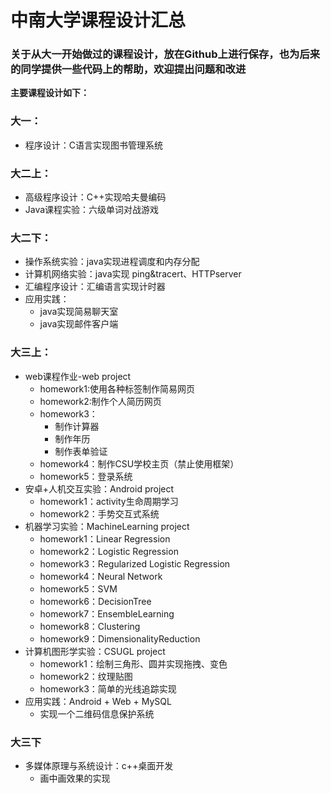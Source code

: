 # 中南大学课程设计汇总
### 关于从大一开始做过的课程设计，放在Github上进行保存，也为后来的同学提供一些代码上的帮助，欢迎提出问题和改进
**主要课程设计如下：**

### 大一：
- 程序设计：C语言实现图书管理系统
### 大二上：
- 高级程序设计：C++实现哈夫曼编码
- Java课程实验：六级单词对战游戏
### 大二下：
- 操作系统实验：java实现进程调度和内存分配
- 计算机网络实验：java实现 ping&tracert、HTTPserver
- 汇编程序设计：汇编语言实现计时器
- 应用实践：
  - java实现简易聊天室
  - java实现邮件客户端
### 大三上：
- web课程作业-web project
  - homework1:使用各种标签制作简易网页
  - homework2:制作个人简历网页
  - homework3：
    - 制作计算器
    - 制作年历
    - 制作表单验证
  - homework4：制作CSU学校主页（禁止使用框架）
  - homework5：登录系统
- 安卓+人机交互实验：Android project
  - homework1：activity生命周期学习
  - homework2：手势交互式系统
- 机器学习实验：MachineLearning project
  - homework1：Linear Regression
  - homework2：Logistic Regression
  - homework3：Regularized Logistic Regression
  - homework4：Neural Network
  - homework5：SVM
  - homework6：DecisionTree
  - homework7：EnsembleLearning
  - homework8：Clustering
  - homework9：DimensionalityReduction
- 计算机图形学实验：CSUGL project
  - homework1：绘制三角形、圆并实现拖拽、变色
  - homework2：纹理贴图
  - homework3：简单的光线追踪实现
- 应用实践：Android + Web + MySQL 
  - 实现一个二维码信息保护系统

### 大三下

- 多媒体原理与系统设计：c++桌面开发
  - 画中画效果的实现



